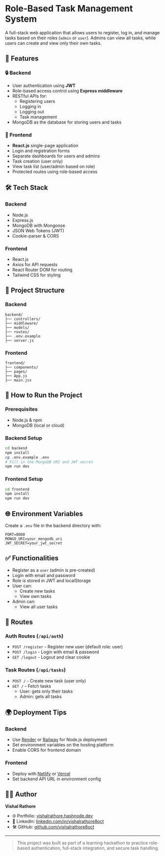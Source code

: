 # Role-Based Task Management System

A full-stack web application that allows users to register, log in, and manage tasks based on their roles (`admin` or `user`). Admins can view all tasks, while users can create and view only their own tasks.

## 🚀 Features

### 🔒 Backend
- User authentication using **JWT**
- Role-based access control using **Express middleware**
- RESTful APIs for:
  - Registering users
  - Logging in
  - Logging out
  - Task management
- MongoDB as the database for storing users and tasks

### 🎨 Frontend
- **React.js** single-page application
- Login and registration forms
- Separate dashboards for users and admins
- Task creation (user only)
- View task list (user/admin based on role)
- Protected routes using role-based access

## 🛠️ Tech Stack

### Backend
- Node.js
- Express.js
- MongoDB with Mongoose
- JSON Web Tokens (JWT)
- Cookie-parser & CORS

### Frontend
- React.js
- Axios for API requests
- React Router DOM for routing
- Tailwind CSS for styling

## 📁 Project Structure

### Backend
```
backend/
├── controllers/
├── middleware/
├── models/
├── routes/
├── .env.example
├── server.js
```

### Frontend
```
frontend/
├── components/
├── pages/
├── App.js
├── main.jsx
```

## 🧪 How to Run the Project

### Prerequisites
- Node.js & npm
- MongoDB (local or cloud)

### Backend Setup
```bash
cd backend
npm install
cp .env.example .env
# Fill in the MongoDB URI and JWT secret
npm run dev
```

### Frontend Setup
```bash
cd frontend
npm install
npm run dev
```

## 🌐 Environment Variables
Create a `.env` file in the backend directory with:
```
PORT=8080
MONGO_URI=your_mongodb_uri
JWT_SECRET=your_jwt_secret
```

## ✅ Functionalities
- Register as a `user` (admin is pre-created)
- Login with email and password
- Role is stored in JWT and localStorage
- User can:
  - Create new tasks
  - View own tasks
- Admin can:
  - View all user tasks

## 🔐 Routes

### Auth Routes (`/api/auth`)
- `POST /register` - Register new user (default role: user)
- `POST /login` - Login with email & password
- `GET /logout` - Logout and clear cookie

### Task Routes (`/api/tasks`)
- `POST /` - Create new task (user only)
- `GET /` - Fetch tasks
  - User: gets only their tasks
  - Admin: gets all tasks

## 🌍 Deployment Tips

### Backend
- Use [Render](https://render.com) or [Railway](https://railway.app) for Node.js deployment
- Set environment variables on the hosting platform
- Enable CORS for frontend domain

### Frontend
- Deploy with [Netlify](https://www.netlify.com/) or [Vercel](https://vercel.com/)
- Set backend API URL in environment config

## 👨‍💻 Author
**Vishal Rathore**
- 🌐 Portfolio: [vishalrathore.hashnode.dev](https://vishalrathore.hashnode.dev)
- 💼 LinkedIn: [linkedin.com/in/vishalrathore8oct](https://linkedin.com/in/vishalrathore8oct)
- 🛠️ GitHub: [github.com/vishalrathore8oct](https://github.com/vishalrathore8oct)

---

> This project was built as part of a learning hackathon to practice role-based authentication, full-stack integration, and secure task handling.

